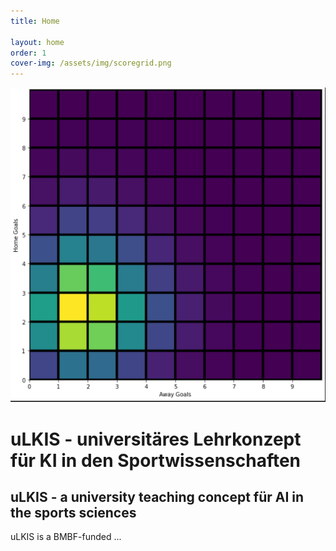 ```yaml
---
title: Home

layout: home
order: 1
cover-img: /assets/img/scoregrid.png
---
```


![ Image description](/assets/img/scoregrid.png)

# uLKIS - universitäres Lehrkonzept für KI in den Sportwissenschaften
## uLKIS - a university teaching concept für AI in the sports sciences

uLKIS is a BMBF-funded ...


